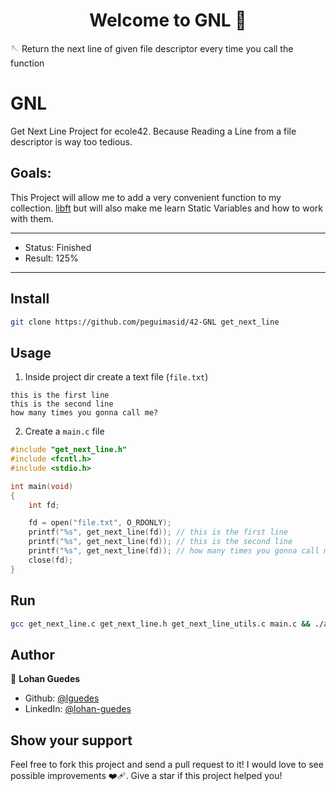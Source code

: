 <h1 align="center">Welcome to GNL 👋</h1>
<p>🪡 Return the next line of given file descriptor every time you call the function</p>

# GNL
Get Next Line Project for ecole42.
Because Reading a Line from a file descriptor is way too tedious.

## Goals:
This Project will allow me to add a very convenient function to my collection.
[libft](https://github.com/LohanGuedes/libft) but will also make me learn Static Variables and how to work with them.

---

- Status: Finished
- Result: 125%

---

## Install

```sh
git clone https://github.com/peguimasid/42-GNL get_next_line
```

## Usage

1. Inside project dir create a text file (`file.txt`)

```
this is the first line
this is the second line
how many times you gonna call me?
```

2. Create a `main.c` file

```c
#include "get_next_line.h"
#include <fcntl.h>
#include <stdio.h>

int	main(void)
{
	int	fd;

	fd = open("file.txt", O_RDONLY);
	printf("%s", get_next_line(fd)); // this is the first line
	printf("%s", get_next_line(fd)); // this is the second line
	printf("%s", get_next_line(fd)); // how many times you gonna call me?
	close(fd);
}
```

## Run

```sh
gcc get_next_line.c get_next_line.h get_next_line_utils.c main.c && ./a.out
```

## Author

👤 **Lohan Guedes**

- Github: [@lguedes](https://github.com/lohanguedes)
- LinkedIn: [@lohan-guedes](https://www.linkedin.com/in/lohan-guedes-0349b5239/)

## Show your support

Feel free to fork this project and send a pull request to it! I would love to see possible improvements :mending_heart:. Give a star if this project helped you!

